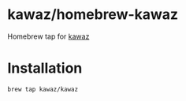 # kawaz/homebrew-kawaz

Homebrew tap for [kawaz](https://github.com/kawaz)

# Installation

```bash
brew tap kawaz/kawaz
```
